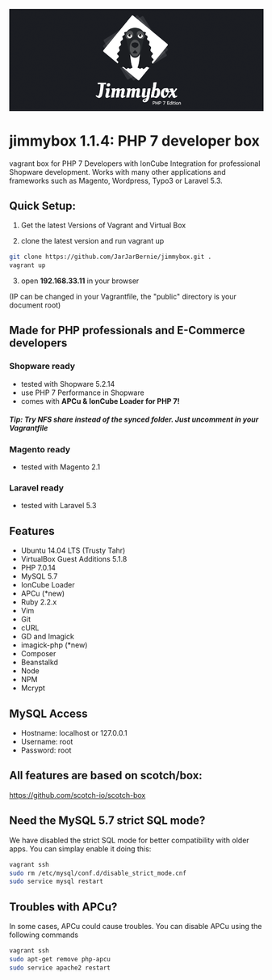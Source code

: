![alt tag](https://raw.githubusercontent.com/JarJarBernie/jimmybox/master/public/src/jimmybox.png)

# jimmybox 1.1.4: PHP 7 developer box
vagrant box for PHP 7 Developers with IonCube Integration for professional Shopware development. Works with many other applications and frameworks such as Magento, Wordpress, Typo3 or Laravel 5.3.

## Quick Setup:
1) Get the latest Versions of Vagrant and Virtual Box

2) clone the latest version and run vagrant up
```bash
git clone https://github.com/JarJarBernie/jimmybox.git .
vagrant up
```

3) open **192.168.33.11** in your browser

(IP can be changed in your Vagrantfile, the "public" directory is your document root)

## Made for PHP professionals and E-Commerce developers
### Shopware ready
- tested with Shopware 5.2.14
- use PHP 7 Performance in Shopware
- comes with **APCu & IonCube Loader for PHP 7!**

##### Tip: Try NFS share instead of the synced folder. Just uncomment in your Vagrantfile

### Magento ready
- tested with Magento 2.1

### Laravel ready
- tested with Laravel 5.3


## Features
- Ubuntu 14.04 LTS (Trusty Tahr)
- VirtualBox Guest Additions 5.1.8
- PHP 7.0.14
- MySQL 5.7
- IonCube Loader
- APCu (*new)
- Ruby 2.2.x
- Vim
- Git
- cURL
- GD and Imagick
- imagick-php (*new)
- Composer
- Beanstalkd
- Node
- NPM
- Mcrypt

## MySQL Access

- Hostname: localhost or 127.0.0.1
- Username: root
- Password: root

## All features are based on scotch/box:
https://github.com/scotch-io/scotch-box

## Need the MySQL 5.7 strict SQL mode?
We have disabled the strict SQL mode for better compatibility with older apps. You can simplay enable it doing this:

```bash
vagrant ssh
sudo rm /etc/mysql/conf.d/disable_strict_mode.cnf
sudo service mysql restart
```

## Troubles with APCu?
In some cases, APCu could cause troubles. You can disable APCu using the following commands

```bash
vagrant ssh
sudo apt-get remove php-apcu
sudo service apache2 restart
```
